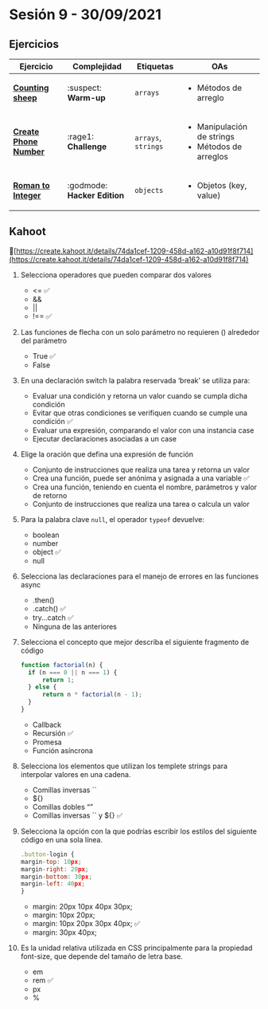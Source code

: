 # Sesión 9 - 30/09/2021

## Ejercicios

| Ejercicio                                                        | Complejidad                    | Etiquetas                    | OAs                                                                               |
| ---------------------------------------------------------------- | ------------------------------ | ---------------------------- | --------------------------------------------------------------------------------- |
| [**Counting sheep**](../../exercises/counting-sheep/README.md) | :suspect: **Warm-up** | `arrays` | <ul><li> Métodos de arreglo </li></ul>  |
| [**Create Phone Number**](../../exercises/create-phone-number/README.md) | :rage1: **Challenge** | `arrays`, `strings` | <ul><li>Manipulación de strings</li><li>Métodos de arreglos</li></ul>  |
| [**Roman to Integer**](../../exercises/roman-to-integer/README.md) | :godmode: **Hacker Edition** | `objects` | <ul><li>Objetos (key, value)</li></ul>  |

## Kahoot

🔗[https://create.kahoot.it/details/74da1cef-1209-458d-a162-a10d91f8f714](https://create.kahoot.it/details/74da1cef-1209-458d-a162-a10d91f8f714)

1. Selecciona operadores que pueden comparar dos valores

    - <= ✅
    - &&
    - ||
    - !== ✅

2. Las funciones de flecha con un solo parámetro no requieren () alrededor del parámetro

    - True ✅
    - False

3. En una declaración switch la palabra reservada ‘break’ se utiliza para:

    - Evaluar una condición y retorna un valor cuando se cumpla dicha condición
    - Evitar que otras condiciones se verifiquen cuando se cumple una condición ✅
    - Evaluar una expresión, comparando el valor con una instancia case
    - Ejecutar declaraciones asociadas a un case

4. Elige la oración que defina una expresión de función

    - Conjunto de instrucciones que realiza una tarea y retorna un valor
    - Crea una función, puede ser anónima y asignada a una variable ✅
    - Crea una función, teniendo en cuenta el nombre, parámetros y valor de retorno
    - Conjunto de instrucciones que realiza una tarea o calcula un valor

5. Para la palabra clave `null`, el operador `typeof` devuelve:

    - boolean
    - number
    - object ✅
    - null

6. Selecciona las declaraciones para el manejo de errores en las funciones async

    - .then()
    - .catch() ✅
    - try...catch ✅
    - Ninguna de las anteriores

7. Selecciona el concepto que mejor describa el siguiente fragmento de código

    ```js
    function factorial(n) {
      if (n === 0 || n === 1) {
          return 1;
      } else {
          return n * factorial(n - 1);
      }
    }
    ```

    - Callback
    - Recursión ✅
    - Promesa
    - Función asíncrona

8. Selecciona los elementos que utilizan los templete strings para interpolar
   valores en una cadena.

    - Comillas inversas ``
    - ${}
    - Comillas dobles “”
    - Comillas inversas `` y ${} ✅

9. Selecciona la opción con la que podrías escribir los estilos del siguiente
    código en una sola línea.

    ```js
    .button-login {
    margin-top: 10px;
    margin-right: 20px;
    margin-bottom: 30px;
    margin-left: 40px;
    }
    ```

    - margin: 20px 10px 40px 30px;
    - margin: 10px 20px;
    - margin: 10px 20px 30px 40px; ✅
    - margin: 30px 40px;

10. Es la unidad relativa utilizada en CSS principalmente para la propiedad
    font-size, que depende del tamaño de letra base.

    - em
    - rem ✅
    - px
    - %
